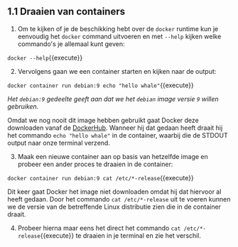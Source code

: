## 1.1 Draaien van containers

1. Om te kijken of je de beschikking hebt over de `docker` runtime kun je eenvoudig het `docker` command uitvoeren en met `--help` kijken welke commando's je allemaal kunt geven:

`docker --help`{{execute}}

2. Vervolgens gaan we een container starten en kijken naar de output:

`docker container run debian:9 echo "hello whale"`{{execute}}

*Het `debian:9` gedeelte geeft aan dat we het `debian` image versie `9` willen gebruiken.*

Omdat we nog nooit dit image hebben gebruikt gaat Docker deze downloaden vanaf de [DockerHub](https://hub.docker.com/). Wanneer hij dat gedaan heeft draait hij het commando `echo "hello whale"` in de container, waarbij die de STDOUT output naar onze terminal verzend.

3. Maak een nieuwe container aan op basis van hetzelfde image en probeer een ander proces te draaien in de container:

`docker container run debian:9 cat /etc/*-release`{{execute}}

Dit keer gaat Docker het image niet downloaden omdat hij dat hiervoor al heeft gedaan. Door het commando `cat /etc/*-release` uit te voeren kunnen we de versie van de betreffende Linux distributie zien die in de container draait.

4. Probeer hierna maar eens het direct het commando `cat /etc/*-release`{{execute}} te draaien in je terminal en zie het verschil. 
